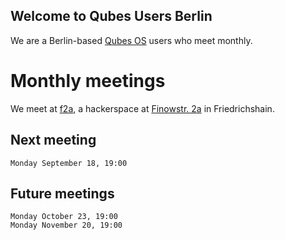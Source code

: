 ## Welcome to Qubes Users Berlin

We are a Berlin-based [Qubes OS](https://www.qubes-os.org) users who meet monthly. 

# Monthly meetings

We meet at [f2a](https://twitter.com/f2a_space), a hackerspace at [Finowstr. 2a](https://www.openstreetmap.org/node/4476779422) in Friedrichshain.

## Next meeting

```
Monday September 18, 19:00
```

## Future meetings

```
Monday October 23, 19:00
Monday November 20, 19:00
```
